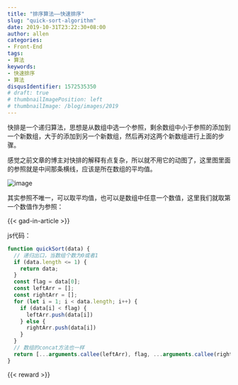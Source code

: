 ```yaml
---
title: "排序算法——快速排序"
slug: "quick-sort-algorithm"
date: 2019-10-31T23:22:30+08:00
author: allen
categories:
- Front-End
tags:
- 算法
keywords:
- 快速排序
- 算法
disqusIdentifier: 1572535350
# draft: true
# thumbnailImagePosition: left
# thumbnailImage: /blog/images/2019
---
```


快排是一个递归算法，思想是从数组中选一个参照，剩余数组中小于参照的添加到一个新数组，大于的添加到另一个新数组，然后再对这两个新数组进行上面的步骤。

<!--more-->

感觉之前文章的博主对快排的解释有点复杂，所以就不用它的动图了，这里图里面的参照就是中间那条横线，应该是所在数组的平均值。


![image](https://user-images.githubusercontent.com/11868477/67962183-b74a2000-fc37-11e9-8a87-7fd4ed35385d.png)


其实参照不唯一，可以取平均值，也可以是数组中任意一个数值，这里我们就取第一个数值作为参照：

{{< gad-in-article >}}

js代码：

```js
function quickSort(data) {
  // 递归出口，当数组个数为0或者1
  if (data.length <= 1) {
    return data;
  }
  const flag = data[0];
  const leftArr = [];
  const rightArr = [];
  for (let i = 1; i < data.length; i++) {
    if (data[i] < flag) {
      leftArr.push(data[i])
    } else {
      rightArr.push(data[i])
    }
  }
  // 数组的concat方法也一样
  return [...arguments.callee(leftArr), flag, ...arguments.callee(rightArr)];
}
```

<!-- {{< embed-caniuse css-placeholder-shown >}} -->
<!-- {{< codepen pen="PKdOpB" user="justforuse" theme="dark">}} -->
<!-- {{< alert warning >}}
xxx
{{< /alert >}} -->
{{< reward >}}
